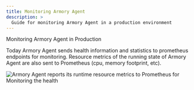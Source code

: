 ```yaml
---
title: Monitoring Armory Agent
description: >
  Guide for monitoring Armory Agent in a production environment
---
```




Monitoring Armory Agent in Production


Today Armory Agent sends health information and statistics to prometheus endpoints for monitoring.  Resource metrics of the running state of Armory Agent are also sent to Prometheus (cpu, memory footprint, etc).  


![Armory Agent reports its runtime resource metrics to Prometheus for Monitoring the health](https://paper-attachments.dropbox.com/s_716E58F6E839B4F4555DEA68E72A2ED554567BFE6B633074E17BD71244EE29FA_1601011169601_image.png)
